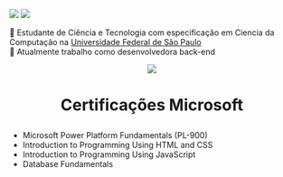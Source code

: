 <!--
*s-s-silva/s-s-silva* is a ✨ special ✨ repository because its README.md (this file) appears on your GitHub profile.

Here are some ideas to get you started:

- 🔭 I’m currently working on ...
- 🌱 I’m currently learning ...
- 👯 I’m looking to collaborate on ...
- 🤔 I’m looking for help with ...
- 💬 Ask me about ...
- 📫 How to reach me: ...
- 😄 Pronouns: ...
- ⚡ Fun fact: ...
-->
<!--

<div>
    <img src= "https://github-readme-stats.vercel.app/api/top-langs/?username=s-s-silva&layout=compact&theme=dracula")](https://github.com/anuraghazra/github-readme-stats"/> 
</div>

#### :email: Contato:

<div>
    <a href = "https://www.linkedin.com/in/stefanie-soares-049a491b7/" target = "_blank"><img src = "https://img.shields.io/badge/LinkedIn-0077B5?style=for-the-badge&logo=linkedin&logoColor=white" target = "_blank"></a>
</div>
-->

<a href = "https://www.linkedin.com/in/stefanie-soares-049a491b7/" target = "_blank"><img src = "https://img.shields.io/badge/LinkedIn-0077B5?style=for-the-badge&logo=linkedin&logoColor=white" target = "_blank"></a>
<a href = "mailto:ss.silva@unifesp.br"><img src="https://img.shields.io/badge/-Gmail-%23333?style=for-the-badge&logo=gmail&logoColor=white" target="_blank"></a>
 

:ledger: Estudante de Ciência e Tecnologia com especificação em Ciencia da Computação na <a href="https://www.unifesp.br/campus/sjc/">Universidade Federal de São Paulo</a> <br>
🤖 Atualmente trabalho como desenvolvedora back-end <br>
 
 
<div align=center>
    <img src= "https://github-readme-stats.vercel.app/api/top-langs/?username=s-s-silva&layout=compact")](https://github.com/anuraghazra/github-readme-stats"/> 
</div>
                                                                                                                                     
# <p align=center> Certificações Microsoft 

- Microsoft Power Platform Fundamentals (PL-900)
- Introduction to Programming Using HTML and CSS
- Introduction to Programming Using JavaScript
- Database Fundamentals
